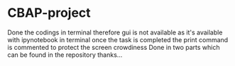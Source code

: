 # CBAP-project
Done the codings in terminal therefore gui is not available as it's available with ipynotebook
in terminal once the task is completed the print command is commented to protect the screen crowdiness
Done in two parts which can be found in the repository
thanks...
